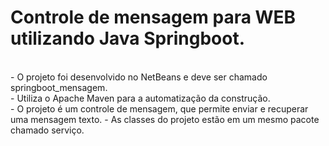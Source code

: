 # Controle de mensagem para WEB utilizando Java Springboot.

<br>
 - O projeto foi desenvolvido no NetBeans e deve ser chamado springboot_mensagem.<br>
 - Utiliza o Apache Maven para a automatização da construção.<br>
 - O projeto é um controle de mensagem, que permite enviar e recuperar uma mensagem texto.
 - As classes do projeto estão em um mesmo pacote chamado serviço.<br>
 